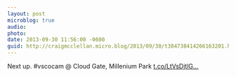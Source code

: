 ```yaml
---
layout: post
microblog: true
audio: 
photo: 
date: 2013-09-30 11:56:00 -0600
guid: http://craigmcclellan.micro.blog/2013/09/30/t384738414266163201.html
---
```

Next up. #vscocam @ Cloud Gate, Millenium Park [t.co/LtVsDjtlG...](http://t.co/LtVsDjtlGt)
